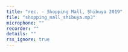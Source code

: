 ```yaml
---
title: "rec. - Shopping Mall, Shibuya 2019"
file: "shopping_mall_shibuya.mp3"
microphone: ""
recorder: ""
details: ""
rss_ignore: true
---
```


